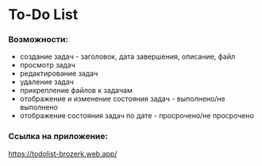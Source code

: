 # To-Do List

### Возможности:
- создание задач - заголовок, дата завершения, описание, файл
- просмотр задач
- редактирование задач
- удаление задач
- прикрепление файлов к задачам
- отображение и изменение состояния задач - выполнено/не выполнено
- отображение состояния задач по дате - просрочено/не просрочено

### Ссылка на приложение:
https://todolist-brozerk.web.app/

